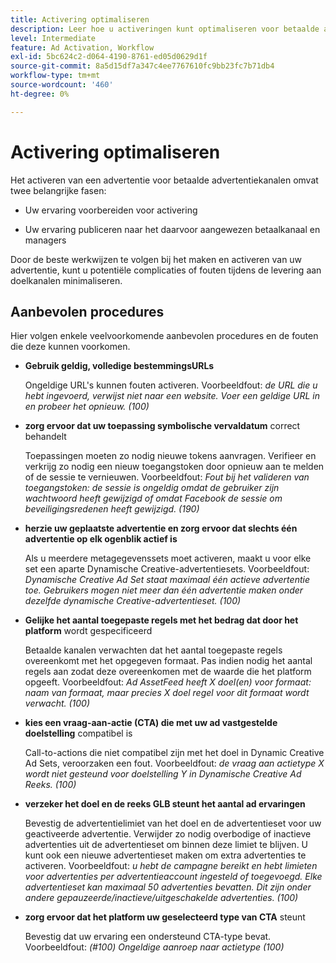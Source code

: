 ```yaml
---
title: Activering optimaliseren
description: Leer hoe u activeringen kunt optimaliseren voor betaalde advertentiekanalen van derden.
level: Intermediate
feature: Ad Activation, Workflow
exl-id: 5bc624c2-d064-4190-8761-ed05d0629d1f
source-git-commit: 8a5d15df7a347c4ee7767610fc9bb23fc7b71db4
workflow-type: tm+mt
source-wordcount: '460'
ht-degree: 0%

---
```


# Activering optimaliseren

Het activeren van een advertentie voor betaalde advertentiekanalen omvat twee belangrijke fasen:

* Uw ervaring voorbereiden voor activering

* Uw ervaring publiceren naar het daarvoor aangewezen betaalkanaal en managers

Door de beste werkwijzen te volgen bij het maken en activeren van uw advertentie, kunt u potentiële complicaties of fouten tijdens de levering aan doelkanalen minimaliseren.

## Aanbevolen procedures

Hier volgen enkele veelvoorkomende aanbevolen procedures en de fouten die deze kunnen voorkomen.

* **Gebruik geldig, volledige bestemmingsURLs**

  Ongeldige URL&#39;s kunnen fouten activeren. Voorbeeldfout: _de URL die u hebt ingevoerd, verwijst niet naar een website. Voer een geldige URL in en probeer het opnieuw. (100)_

* **zorg ervoor dat uw toepassing symbolische vervaldatum** correct behandelt

  Toepassingen moeten zo nodig nieuwe tokens aanvragen. Verifieer en verkrijg zo nodig een nieuw toegangstoken door opnieuw aan te melden of de sessie te vernieuwen. Voorbeeldfout: _Fout bij het valideren van toegangstoken: de sessie is ongeldig omdat de gebruiker zijn wachtwoord heeft gewijzigd of omdat Facebook de sessie om beveiligingsredenen heeft gewijzigd. (190)_

* **herzie uw geplaatste advertentie en zorg ervoor dat slechts één advertentie op elk ogenblik actief is**

  Als u meerdere metagegevenssets moet activeren, maakt u voor elke set een aparte Dynamische Creative-advertentiesets. Voorbeeldfout: _Dynamische Creative Ad Set staat maximaal één actieve advertentie toe. Gebruikers mogen niet meer dan één advertentie maken onder dezelfde dynamische Creative-advertentieset. (100)_

* **Gelijke het aantal toegepaste regels met het bedrag dat door het platform** wordt gespecificeerd

  Betaalde kanalen verwachten dat het aantal toegepaste regels overeenkomt met het opgegeven formaat.  Pas indien nodig het aantal regels aan zodat deze overeenkomen met de waarde die het platform opgeeft. Voorbeeldfout: _Ad AssetFeed heeft X doel(en) voor formaat: naam van formaat, maar precies X doel regel voor dit formaat wordt verwacht. (100)_

* **kies een vraag-aan-actie (CTA) die met uw ad vastgestelde doelstelling** compatibel is

  Call-to-actions die niet compatibel zijn met het doel in Dynamic Creative Ad Sets, veroorzaken een fout. Voorbeeldfout: _de vraag aan actietype X wordt niet gesteund voor doelstelling Y in Dynamische Creative Ad Reeks. (100)_

* **verzeker het doel en de reeks GLB steunt het aantal ad ervaringen**

  Bevestig de advertentielimiet van het doel en de advertentieset voor uw geactiveerde advertentie. Verwijder zo nodig overbodige of inactieve advertenties uit de advertentieset om binnen deze limiet te blijven. U kunt ook een nieuwe advertentieset maken om extra advertenties te activeren. Voorbeeldfout: _u hebt de campagne bereikt en hebt limieten voor advertenties per advertentieaccount ingesteld of toegevoegd. Elke advertentieset kan maximaal 50 advertenties bevatten. Dit zijn onder andere gepauzeerde/inactieve/uitgeschakelde advertenties. (100)_

* **zorg ervoor dat het platform uw geselecteerd type van CTA** steunt

  Bevestig dat uw ervaring een ondersteund CTA-type bevat. Voorbeeldfout: _(#100) Ongeldige aanroep naar actietype (100)_
